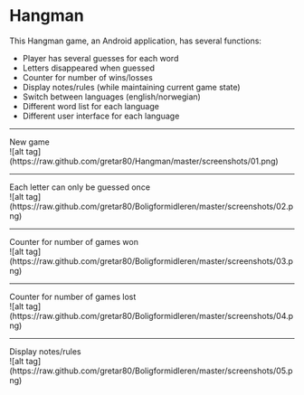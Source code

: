 Hangman
=========

This Hangman game, an Android application, has several functions:
  - Player has several guesses for each word
  - Letters disappeared when guessed
  - Counter for number of wins/losses
  - Display notes/rules (while maintaining current game state)
  - Switch between languages (english/norwegian)
  - Different word list for each language
  - Different user interface for each language
<hr>
New game<br>
![alt tag](https://raw.github.com/gretar80/Hangman/master/screenshots/01.png)
<hr>
Each letter can only be guessed once<br>
![alt tag](https://raw.github.com/gretar80/Boligformidleren/master/screenshots/02.png)
<hr>
Counter for number of games won<br>
![alt tag](https://raw.github.com/gretar80/Boligformidleren/master/screenshots/03.png)
<hr>
Counter for number of games lost<br>
![alt tag](https://raw.github.com/gretar80/Boligformidleren/master/screenshots/04.png)
<hr>
Display notes/rules<br>
![alt tag](https://raw.github.com/gretar80/Boligformidleren/master/screenshots/05.png)
